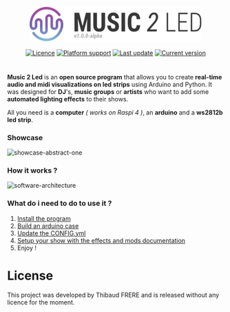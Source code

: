 <!--

  # FOR V1

    FEATURES

    - Create a configuration file creator
    - - 3D Shape editor
    - - Testeur de midi et de audio

    FRONT

    - Beautiful gif for GUI
    - Fix cannot rename a state that is already taken
    - Change "audio channels" by their log frequency reference
    - Change "audio gain" by his real value
    OK - Change spectrograph by having bass at bottom
    - Fix AudioViz auto width sizeMe

    BACK

    - Piano note chunked has to be reverse / mirrorable
    - Rendre le spectrum et fire generique à color ?

    SERIAL TO LED
    - Windows handling
    - Packshot photo

 -->

<p align="center">
  <a href="https://github.com/tfrere/music-to-led" title="haxe.org"><img src="images/logo.svg" width="400"></a>
</p>
<p align="center">
<a href="https://github.com/tfrere/music-to-led#licence"><img src="https://img.shields.io/badge/licence-MIT-green" alt="Licence"></a>
<a href="https://github.com/tfrere/music-to-led"><img src="https://img.shields.io/badge/platform-osx--64%20%7C%20linux--64-lightgrey" alt="Platform support"></a>
<a href="https://github.com/tfrere/music-to-led"><img src="https://img.shields.io/github/last-commit/tfrere/music-to-led" alt="Last update"></a>
<a href="https://github.com/tfrere/music-to-led"><img src="https://img.shields.io/github/v/tag/tfrere/music-to-led" alt="Current version"></a>
</p>

#

**Music 2 Led** is an **open source program** that allows you to create **real-time audio and midi visualizations on led strips** using Arduino and Python. It was designed for **DJ**'s, **music groups** or **artists** who want to add some **automated lighting effects** to their shows.

All you need is a **computer** _( works on Raspi 4 )_, an **arduino** and a **ws2812b led strip**.

### Showcase

![showcase-abstract-one](images/showcase-grid.gif)

### How it works ?

![software-architecture](images/archi.png)

### What do i need to do to use it ?

1. [Install the program](#python-program)
2. [Build an arduino case](#arduino-part)
3. [Update the CONFIG.yml](#configuration)
4. [Setup your show with the effects and mods documentation](#effects---modes)
5. Enjoy !

# License

This project was developed by Thibaud FRERE and is released without any licence for the moment.
